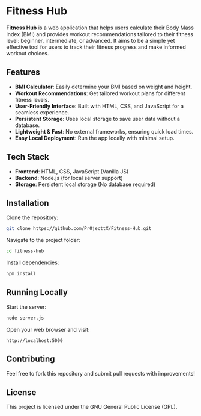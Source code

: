 # Fitness Hub

**Fitness Hub** is a web application that helps users calculate their Body Mass Index (BMI) and provides workout recommendations tailored to their fitness level: beginner, intermediate, or advanced. It aims to be a simple yet effective tool for users to track their fitness progress and make informed workout choices.

## Features
- **BMI Calculator**: Easily determine your BMI based on weight and height.
- **Workout Recommendations**: Get tailored workout plans for different fitness levels.
- **User-Friendly Interface**: Built with HTML, CSS, and JavaScript for a seamless experience.
- **Persistent Storage**: Uses local storage to save user data without a database.
- **Lightweight & Fast**: No external frameworks, ensuring quick load times.
- **Easy Local Deployment**: Run the app locally with minimal setup.

## Tech Stack
- **Frontend**: HTML, CSS, JavaScript (Vanilla JS)
- **Backend**: Node.js (for local server support)
- **Storage**: Persistent local storage (No database required)

## Installation

Clone the repository:
```bash
git clone https://github.com/Pr0jecttX/Fitness-Hub.git
```

Navigate to the project folder:
```bash
cd fitness-hub
```

Install dependencies:
```bash
npm install
```

## Running Locally

Start the server:
```bash
node server.js
```

Open your web browser and visit:
```
http://localhost:5000
```

## Contributing
Feel free to fork this repository and submit pull requests with improvements!

## License
This project is licensed under the GNU General Public License (GPL).

